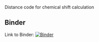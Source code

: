 Distance code for chemical shift calculation


## Binder
Link to Binder: 
[![Binder](https://mybinder.org/badge_logo.svg)](https://mybinder.org/v2/gh/steto123/dcode/06729e4831939ecd5ced530d9506835b1e713701?urlpath=lab%2Ftree%2Fcalc-shift-v.04.ipynb)



